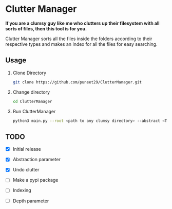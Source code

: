 # Clutter Manager

**If you are a clumsy guy like me who clutters up their filesystem with all sorts of files, then this tool is for you.**

Clutter Manager sorts all the files inside the folders according to their respective types and makes an Index for all the files for easy searching.

## Usage

1. Clone Directory

    ```bash
    git clone https://github.com/puneet29/ClutterManager.git
    ```

2. Change directory

    ```bash
    cd ClutterManager
    ```

3. Run ClutterManager

    ```bash
    python3 main.py --root <path to any clumsy directory> --abstract <True/False> [--undo]
    ```

## TODO

- [x] Initial release

- [x] Abstraction parameter

- [x] Undo clutter

- [ ] Make a pypi package

- [ ] Indexing

- [ ] Depth parameter
